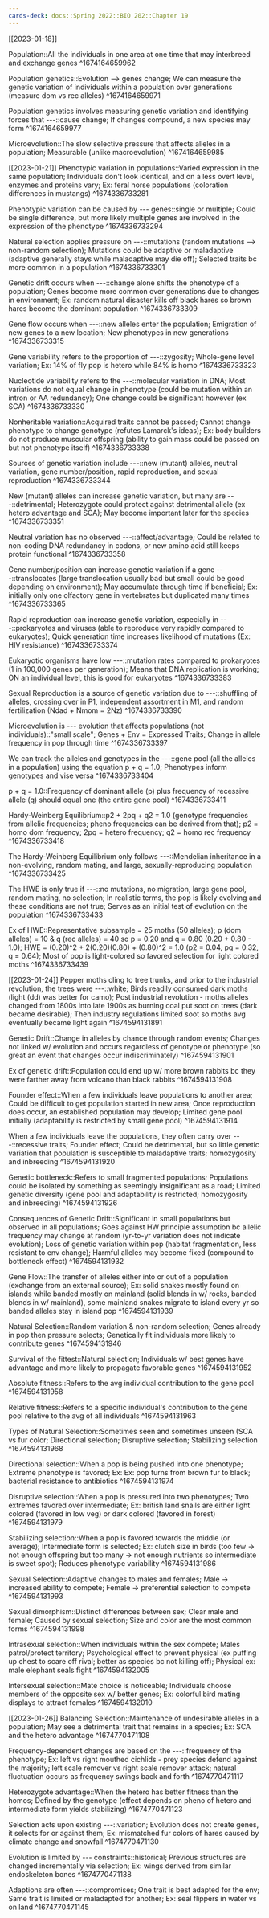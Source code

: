 ```yaml
---
cards-deck: docs::Spring 2022::BIO 202::Chapter 19
---
```


[[2023-01-18]]

Population::All the individuals in one area at one time that may interbreed and exchange genes
^1674164659962

Population genetics::Evolution --> genes change; We can measure the genetic variation of individuals within a population over generations (measure dom vs rec alleles)
^1674164659971

Population genetics involves measuring genetic variation and identifying forces that ---::cause change; If changes compound, a new species may form
^1674164659977

Microevolution::The slow selective pressure that affects alleles in a population; Measurable (unlike macroevolution)
^1674164659985

[[2023-01-21]]
Phenotypic variation in populations::Varied expression in the same population; Individuals don't look identical, and on a less overt level, enzymes and proteins vary; Ex: feral horse populations (coloration differences in mustangs)
^1674336733281

Phenotypic variation can be caused by --- genes::single or multiple; Could be single difference, but more likely multiple genes are involved in the expression of the phenotype
^1674336733294

Natural selection applies pressure on ---::mutations (random mutations --> non-random selection); Mutations could be adaptive or maladaptive (adaptive generally stays while maladaptive may die off); Selected traits bc more common in a population
^1674336733301

Genetic drift occurs when ---::change alone shifts the phenotype of a population; Genes become more common over generations due to changes in environment; Ex: random natural disaster kills off black hares so brown hares become the dominant population
^1674336733309

Gene flow occurs when ---::new alleles enter the population; Emigration of new genes to a new location; New phenotypes in new generations
^1674336733315

Gene variability refers to the proportion of ---::zygosity; Whole-gene level variation; Ex: 14% of fly pop is hetero while 84% is homo
^1674336733323

Nucleotide variability refers to the ---::molecular variation in DNA; Most variations do not equal change in phenotype (could be mutation within an intron or AA redundancy); One change could be significant however (ex SCA)
^1674336733330

Nonheritable variation::Acquired traits cannot be passed; Cannot change phenotype to change genotype (refutes Lamarck's ideas); Ex: body builders do not produce muscular offspring (ability to gain mass could be passed on but not phenotype itself)
^1674336733338

Sources of genetic variation include ---::new (mutant) alleles, neutral variation, gene number/position, rapid reproduction, and sexual reproduction
^1674336733344

New (mutant) alleles can increase genetic variation, but many are ---::detrimental; Heterozygote could protect against detrimental allele (ex hetero advantage and SCA); May become important later for the species
^1674336733351

Neutral variation has no observed ---::affect/advantage; Could be related to non-coding DNA redundancy in codons, or new amino acid still keeps protein functional
^1674336733358

Gene number/position can increase genetic variation if a gene ---::translocates (large translocation usually bad but small could be good depending on environment); May accumulate through time if beneficial; Ex: initially only one olfactory gene in vertebrates but duplicated many times
^1674336733365

Rapid reproduction can increase genetic variation, especially in ---::prokaryotes and viruses (able to reproduce very rapidly compared to eukaryotes); Quick generation time increases likelihood of mutations (Ex: HIV resistance)
^1674336733374

Eukaryotic organisms have low ---::mutation rates compared to prokaryotes (1 in 100,000 genes per generation); Means that DNA replication is working; ON an individual level, this is good for eukaryotes
^1674336733383

Sexual Reproduction is a source of genetic variation due to ---::shuffling of alleles, crossing over in P1, independent assortment in M1, and random fertilization (Ndad + Nmom = 2Nz)
^1674336733390

Microevolution is --- evolution that affects populations (not individuals)::"small scale"; Genes + Env = Expressed Traits; Change in allele frequency in pop through time
^1674336733397

We can track the alleles and genotypes in the ---::gene pool (all the alleles in a population) using the equation p + q = 1.0; Phenotypes inform genotypes and vise versa
^1674336733404

p + q = 1.0::Frequency of dominant allele (p) plus frequency of recessive allele (q) should equal one (the entire gene pool)
^1674336733411

Hardy-Weinberg Equilibrium::p2 + 2pq + q2 = 1.0 (genotype frequencies from allelic frequencies; pheno frequencies can be derived from that); p2 = homo dom frequency; 2pq = hetero frequency; q2 = homo rec frequency
^1674336733418

The Hardy-Weinberg Equilibrium only follows ---::Mendelian inheritance in a non-evolving, random mating, and large, sexually-reproducing population 
^1674336733425

The HWE is only true if ---::no mutations, no migration, large gene pool, random mating, no selection; In realistic terms, the pop is likely evolving and these conditions are not true; Serves as an initial test of evolution on the population
^1674336733433

Ex of HWE::Representative subsample = 25 moths (50 alleles); p (dom alleles) = 10 & q (rec alleles) = 40 so p = 0.20 and q = 0.80 (0.20 + 0.80 - 1.0); HWE = (0.20)^2 + 2(0.20)(0.80) + (0.80)^2 = 1.0 (p2 = 0.04, pq = 0.32, q = 0.64); Most of pop is light-colored so favored selection for light colored moths
^1674336733439

[[2023-01-24]]
Pepper moths cling to tree trunks, and prior to the industrial revolution, the trees were ---::white; Birds readily consumed dark moths (light (dd) was better for camo); Post industrial revolution - moths alleles changed from 1800s into late 1900s as burning coal put soot on trees (dark became desirable); Then industry regulations limited soot so moths avg eventually became light again
^1674594131891

Genetic Drift::Change in alleles by chance through random events; Changes not linked w/ evolution and occurs regardless of genotype or phenotype (so great an event that changes occur indiscriminately)
^1674594131901

Ex of genetic drift::Population could end up w/ more brown rabbits bc they were farther away from volcano than black rabbits
^1674594131908

Founder effect::When a few individuals leave populations to another area; Could be difficult to get population started in new area; Once reproduction does occur, an established population may develop; Limited gene pool initially (adaptability is restricted by small gene pool)
^1674594131914

When a few individuals leave the populations, they often carry over ---::recessive traits; Founder effect; Could be detrimental, but so little genetic variation that population is susceptible to maladaptive traits; homozygosity and inbreeding
^1674594131920

Genetic bottleneck::Refers to small fragmented populations; Populations could be isolated by something as seemingly insignificant as a road; Limited genetic diversity (gene pool and adaptability is restricted; homozygosity and inbreeding)
^1674594131926

Consequences of Genetic Drift::Significant in small populations but observed in all populations; Goes against HW principle assumption bc allelic frequency may change at random (yr-to-yr variation does not indicate evolution); Loss of genetic variation within pop (habitat fragmentation, less resistant to env change); Harmful alleles may become fixed (compound to bottleneck effect)
^1674594131932

Gene Flow::The transfer of alleles either into or out of a population (exchange from an external source); Ex: solid snakes mostly found on islands while banded mostly on mainland (solid blends in w/ rocks, banded blends in w/ mainland), some mainland snakes migrate to island every yr so banded alleles stay in island pop
^1674594131939

Natural Selection::Random variation & non-random selection; Genes already in pop then pressure selects; Genetically fit individuals more likely to contribute genes
^1674594131946

Survival of the fittest::Natural selection; Individuals w/ best genes have advantage and more likely to propagate favorable genes
^1674594131952

Absolute fitness::Refers to the avg individual contribution to the gene pool
^1674594131958

Relative fitness::Refers to a specific individual's contribution to the gene pool relative to the avg of all individuals
^1674594131963

Types of Natural Selection::Sometimes seen and sometimes unseen (SCA vs fur color; Directional selection; Disruptive selection; Stabilizing selection
^1674594131968

Directional selection::When a pop is being pushed into one phenotype; Extreme phenotype is favored; Ex:  Ex: pop turns from brown fur to black; bacterial resistance to antibiotics
^1674594131974

Disruptive selection::When a pop is pressured into two phenotypes; Two extremes favored over intermediate; Ex: british land snails are either light colored (favored in low veg) or dark colored (favored in forest)
^1674594131979

Stabilizing selection::When a pop is favored towards the middle (or average); Intermediate form is selected; Ex: clutch size in birds (too few -> not enough offspring but too many -> not enough nutrients so intermediate is sweet spot); Reduces phenotype variability
^1674594131986

Sexual Selection::Adaptive changes to males and females; Male -> increased ability to compete; Female -> preferential selection to compete 
^1674594131993

Sexual dimorphism::Distinct differences between sex; Clear male and female; Caused by sexual selection; Size and color are the most common forms 
^1674594131998

Intrasexual selection::When individuals within the sex compete; Males patrol/protect territory; Psychological effect to prevent physical (ex puffing up chest to scare off rival; better as species bc not killing off); Physical ex: male elephant seals fight
^1674594132005

Intersexual selection::Mate choice is noticeable; Individuals choose members of the opposite sex w/ better genes; Ex: colorful bird mating displays to attract females
^1674594132010

[[2023-01-26]]
Balancing Selection::Maintenance of undesirable alleles in a population; May see a detrimental trait that remains in a species; Ex: SCA and the hetero advantage
^1674770471108

Frequency-dependent changes are based on the ---::frequency of the phenotype; Ex: left vs right mouthed cichlids - prey species defend against the majority; left scale remover vs right scale remover attack; natural fluctuation occurs as frequency swings back and forth
^1674770471117

Heterozygote advantage::When the hetero has better fitness than the homos; Defined by the genotype (effect depends on pheno of hetero and intermediate form yields stabilizing)
^1674770471123

Selection acts upon existing ---::variation; Evolution does not create genes, it selects for or against them; Ex: mismatched fur colors of hares caused by climate change and snowfall
^1674770471130

Evolution is limited by --- constraints::historical; Previous structures are changed incrementally via selection; Ex: wings derived from similar endoskeleton bones
^1674770471138

Adaptions are often ---::compromises; One trait is best adapted for the env; Same trait is limited or maladapted for another; Ex: seal flippers in water vs on land
^1674770471145

